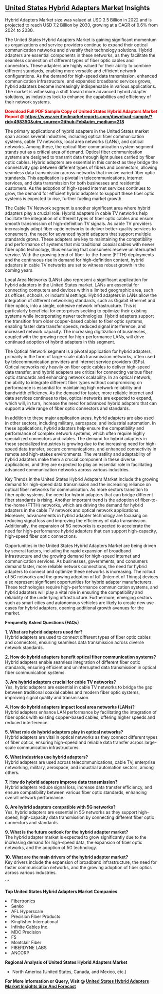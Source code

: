 <h2><a href="https://www.verifiedmarketreports.com/download-sample/?rid=498350&amp;utm_source=Github-Feb&amp;utm_medium=218" target="_blank">United States Hybrid Adapters Market</a> Insights</h2><p>Hybrid Adapters Market size was valued at USD 3.5 Billion in 2022 and is projected to reach USD 7.2 Billion by 2030, growing at a CAGR of 9.6% from 2024 to 2030.</p><p> <p>The United States Hybrid Adapters Market is gaining significant momentum as organizations and service providers continue to expand their optical communication networks and diversify their technology solutions. Hybrid adapters are essential components in these networks, as they facilitate the seamless connection of different types of fiber optic cables and connectors. These adapters are highly valued for their ability to combine different standards, enabling more versatile and efficient network configurations. As the demand for high-speed data transmission, enhanced communication infrastructure, and expanded broadband services grows, hybrid adapters become increasingly indispensable in various applications. The market is witnessing a shift toward more advanced hybrid adapter solutions, as industries look to enhance the capabilities and efficiency of their network systems. <strong><p><span class=""><span style="color: #ff0000;"><strong>Download Full PDF Sample Copy of United States Hybrid Adapters Market Report</strong> @ </span><a href="https://www.verifiedmarketreports.com/download-sample/?rid=498350&amp;utm_source=Github-Feb&amp;utm_medium=218" target="_blank">https://www.verifiedmarketreports.com/download-sample/?rid=498350&amp;utm_source=Github-Feb&amp;utm_medium=218</a></span></p></strong> <p>The primary applications of hybrid adapters in the United States market span across several industries, including optical fiber communication systems, cable TV networks, local area networks (LANs), and optical networks. Among these, the optical fiber communication system segment stands out as a critical area of demand. Optical fiber communication systems are designed to transmit data through light pulses carried by fiber optic cables. Hybrid adapters are essential in this context as they bridge the connectivity gap between different types of fibers and connectors, allowing seamless data transmission across networks that involve varied fiber optic standards. This application is pivotal in telecommunications, internet services, and data transmission for both businesses and residential customers. As the adoption of high-speed internet services continues to grow, the demand for efficient hybrid adapters to support these fiber optic systems is expected to rise, further fueling market growth. <p>The Cable TV Network segment is another significant area where hybrid adapters play a crucial role. Hybrid adapters in cable TV networks help facilitate the integration of different types of fiber optic cables and ensure smooth transmission of high-definition TV signals. As cable TV providers increasingly adopt fiber-optic networks to deliver better-quality services to consumers, the need for advanced hybrid adapters that support multiple standards grows. These adapters are key to maintaining the compatibility and performance of systems that mix traditional coaxial cables with newer fiber optic technology, thus ensuring that consumers receive uninterrupted service. With the growing trend of fiber-to-the-home (FTTH) deployments and the continuous rise in demand for high-definition content, hybrid adapters in cable TV networks are set to witness robust growth in the coming years. <p>Local Area Networks (LANs) also represent a significant application for hybrid adapters in the United States market. LANs are essential for connecting computers and devices within a limited geographic area, such as offices, schools, or industrial settings. Hybrid adapters in LANs allow the integration of different networking standards, such as Gigabit Ethernet and fiber optics, into a single, cohesive network infrastructure. This is particularly beneficial for enterprises seeking to optimize their existing systems while incorporating newer technologies. Hybrid adapters support the transition from older copper-based cables to fiber optic systems, enabling faster data transfer speeds, reduced signal interference, and increased network capacity. The increasing digitization of businesses, coupled with the growing need for high-performance LANs, will drive continued adoption of hybrid adapters in this segment. <p>The Optical Network segment is a pivotal application for hybrid adapters, primarily in the form of large-scale data transmission networks, often used by telecommunication providers and internet service providers (ISPs). Optical networks rely heavily on fiber optic cables to deliver high-speed data transfer, and hybrid adapters are critical for connecting various fiber optic standards and enhancing network scalability. In an optical network, the ability to integrate different fiber types without compromising on performance is essential for maintaining high network reliability and bandwidth efficiency. As the demand for faster, more reliable internet and data services continues to rise, optical networks are expected to expand, which will, in turn, increase the need for advanced hybrid adapters that can support a wide range of fiber optic connectors and standards. <p>In addition to these major application areas, hybrid adapters are also used in other sectors, including military, aerospace, and industrial automation. In these applications, hybrid adapters help ensure the compatibility and performance of complex network systems, which often require highly specialized connectors and cables. The demand for hybrid adapters in these specialized industries is growing due to the increasing need for high-speed data transfer, secure communications, and enhanced connectivity in remote and high-stakes environments. The versatility and adaptability of hybrid adapters make them a crucial component in these diverse applications, and they are expected to play an essential role in facilitating advanced communication networks across various industries. <p>Key Trends in the United States Hybrid Adapters Market include the growing demand for high-speed data transmission and the increasing reliance on optical fiber networks for communication. As more sectors transition to fiber optic systems, the need for hybrid adapters that can bridge different fiber standards is rising. Another important trend is the adoption of fiber-to-the-home (FTTH) networks, which are driving the demand for hybrid adapters in the cable TV network and optical network applications. Moreover, advancements in hybrid adapter technology are focusing on reducing signal loss and improving the efficiency of data transmission. Additionally, the expansion of 5G networks is expected to accelerate the need for high-performance hybrid adapters that can support high-capacity, high-speed fiber optic connections. <p>Opportunities in the United States Hybrid Adapters Market are being driven by several factors, including the rapid expansion of broadband infrastructure and the growing demand for high-speed internet and communication services. As businesses, governments, and consumers demand faster, more reliable network connections, the need for hybrid adapters to connect and optimize these networks is increasing. The rollout of 5G networks and the growing adoption of IoT (Internet of Things) devices also represent significant opportunities for hybrid adapter manufacturers. These technologies require high-performance communication systems, and hybrid adapters will play a vital role in ensuring the compatibility and reliability of the underlying infrastructure. Furthermore, emerging sectors such as smart cities and autonomous vehicles are likely to create new use cases for hybrid adapters, opening additional growth avenues for the market. <p><strong>Frequently Asked Questions (FAQs)</strong></p> <p><strong>1. What are hybrid adapters used for?</strong><br>Hybrid adapters are used to connect different types of fiber optic cables and connectors, ensuring seamless data transmission across diverse network standards.</p> <p><strong>2. How do hybrid adapters benefit optical fiber communication systems?</strong><br>Hybrid adapters enable seamless integration of different fiber optic standards, ensuring efficient and uninterrupted data transmission in optical fiber communication systems.</p> <p><strong>3. Are hybrid adapters crucial for cable TV networks?</strong><br>Yes, hybrid adapters are essential in cable TV networks to bridge the gap between traditional coaxial cables and modern fiber optic systems, improving signal quality and transmission.</p> <p><strong>4. How do hybrid adapters impact local area networks (LANs)?</strong><br>Hybrid adapters enhance LAN performance by facilitating the integration of fiber optics with existing copper-based cables, offering higher speeds and reduced interference.</p> <p><strong>5. What role do hybrid adapters play in optical networks?</strong><br>Hybrid adapters are vital in optical networks as they connect different types of fiber optics, ensuring high-speed and reliable data transfer across large-scale communication infrastructures.</p> <p><strong>6. What industries use hybrid adapters?</strong><br>Hybrid adapters are used across telecommunications, cable TV, enterprise networking, military, aerospace, and industrial automation sectors, among others.</p> <p><strong>7. How do hybrid adapters improve data transmission?</strong><br>Hybrid adapters reduce signal loss, increase data transfer efficiency, and ensure compatibility between various fiber optic standards, enhancing overall network performance.</p> <p><strong>8. Are hybrid adapters compatible with 5G networks?</strong><br>Yes, hybrid adapters are essential in 5G networks as they support high-speed, high-capacity data transmission by connecting different fiber optic connectors and standards.</p> <p><strong>9. What is the future outlook for the hybrid adapter market?</strong><br>The hybrid adapter market is expected to grow significantly due to the increasing demand for high-speed data, the expansion of fiber optic networks, and the adoption of 5G technology.</p> <p><strong>10. What are the main drivers of the hybrid adapter market?</strong><br>Key drivers include the expansion of broadband infrastructure, the need for faster communication networks, and the growing adoption of fiber optics across various industries.</p> ```</p><p><strong>Top United States Hybrid Adapters Market Companies</strong></p><div data-test-id=""><p><li>Fibertronics</li><li> Senko</li><li> AFL Hyperscale</li><li> Precision Fiber Products</li><li> Kingfisher International</li><li> Infinite Cables Inc.</li><li> MDC Precision</li><li> FS</li><li> Montclair Fiber</li><li> FIBERDYNE LABS</li><li> ANCORP</li></p><div><strong>Regional Analysis of&nbsp;United States Hybrid Adapters Market</strong></div><ul><li dir="ltr"><p dir="ltr">North America&nbsp;(United States, Canada, and Mexico, etc.)</p></li></ul><p><strong>For More Information or Query, Visit @&nbsp;</strong><strong><a href="https://www.verifiedmarketreports.com/product/hybrid-adapters-market/?utm_source=Github-Feb&amp;utm_medium=218" target="_blank">United States Hybrid Adapters Market Insights Size And Forecast</a></strong></p></div>
